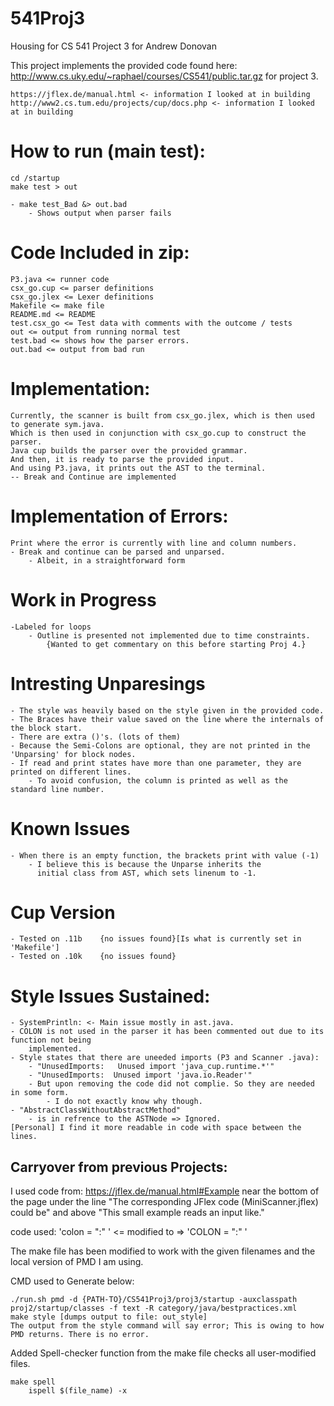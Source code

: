 # 541Proj3
Housing for CS 541 Project 3 for Andrew Donovan

This project implements the provided code found here: http://www.cs.uky.edu/~raphael/courses/CS541/public.tar.gz for project 3.

    https://jflex.de/manual.html <- information I looked at in building
    http://www2.cs.tum.edu/projects/cup/docs.php <- information I looked at in building

# How to run (main test):

    cd /startup
    make test > out

    - make test_Bad &> out.bad
        - Shows output when parser fails

# Code Included in zip:

    P3.java <= runner code
    csx_go.cup <= parser definitions
    csx_go.jlex <= Lexer definitions
    Makefile <= make file
    README.md <= README
    test.csx_go <= Test data with comments with the outcome / tests
    out <= output from running normal test
    test.bad <= shows how the parser errors.
    out.bad <= output from bad run

# Implementation:

    Currently, the scanner is built from csx_go.jlex, which is then used to generate sym.java. 
    Which is then used in conjunction with csx_go.cup to construct the parser. 
    Java cup builds the parser over the provided grammar.
    And then, it is ready to parse the provided input.
    And using P3.java, it prints out the AST to the terminal.
    -- Break and Continue are implemented

# Implementation of Errors:

    Print where the error is currently with line and column numbers.
    - Break and continue can be parsed and unparsed. 
        - Albeit, in a straightforward form

# Work in Progress
    -Labeled for loops
        - Outline is presented not implemented due to time constraints.
            {Wanted to get commentary on this before starting Proj 4.}


# Intresting Unparesings
    - The style was heavily based on the style given in the provided code.
    - The Braces have their value saved on the line where the internals of the block start.
    - There are extra ()'s. (lots of them)
    - Because the Semi-Colons are optional, they are not printed in the 'Unparsing' for block nodes.
    - If read and print states have more than one parameter, they are printed on different lines.
        - To avoid confusion, the column is printed as well as the standard line number. 


# Known Issues
    - When there is an empty function, the brackets print with value (-1)
        - I believe this is because the Unparse inherits the 
          initial class from AST, which sets linenum to -1.

# Cup Version
    - Tested on .11b    {no issues found}[Is what is currently set in 'Makefile']
    - Tested on .10k    {no issues found}

# Style Issues Sustained:

    - SystemPrintln: <- Main issue mostly in ast.java.
    - COLON is not used in the parser it has been commented out due to its function not being
        implemented.
    - Style states that there are uneeded imports (P3 and Scanner .java): 
        - "UnusedImports:   Unused import 'java_cup.runtime.*'"
        - "UnusedImports:  Unused import 'java.io.Reader'"
        - But upon removing the code did not complie. So they are needed in some form.
            - I do not exactly know why though.
    - "AbstractClassWithoutAbstractMethod"
        - is in refrence to the ASTNode => Ignored.
    [Personal] I find it more readable in code with space between the lines.

## Carryover from previous Projects:

I used code from: https://jflex.de/manual.html#Example near the bottom of the page under the line "The corresponding JFlex code (MiniScanner.jflex) could be" and above "This small example reads an input like."

code used: 'colon = ":" ' <= modified to => 'COLON = ":" '

The make file has been modified to work with the given filenames and the local version of PMD I am using.

CMD used to Generate below:

    ./run.sh pmd -d {PATH-TO}/CS541Proj3/proj3/startup -auxclasspath proj2/startup/classes -f text -R category/java/bestpractices.xml
    make style [dumps output to file: out_style]
    The output from the style command will say error; This is owing to how PMD returns. There is no error.

Added Spell-checker function from the make file checks all user-modified files.

    make spell
        ispell $(file_name) -x
